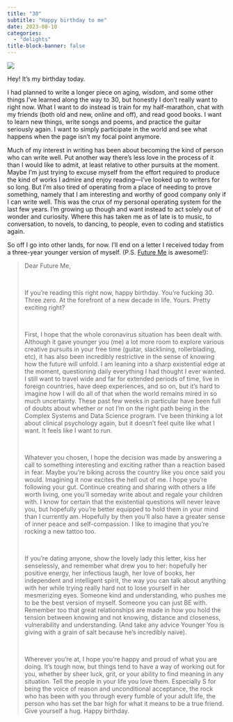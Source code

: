 ```yaml
---
title: "30"
subtitle: "Happy birthday to me"
date: 2023-08-10
categories:
  - "delights"
title-block-banner: false
---
```


![](https://substackcdn.com/image/fetch/w_1456,c_limit,f_webp,q_auto:good,fl_progressive:steep/https%3A%2F%2Fsubstack-post-media.s3.amazonaws.com%2Fpublic%2Fimages%2F9ad64a41-cdbb-44b5-aabe-60ddfb78ab12_4032x3024.jpeg)

Hey! It’s my birthday today.

I had planned to write a longer piece on aging, wisdom, and some other things I’ve learned along the way to 30, but honestly I don’t really want to right now. What I want to do instead is train for my half-marathon, chat with my friends (both old and new, online and off), and read good books. I want to learn new things, write songs and poems, and practice the guitar seriously again. I want to simply participate in the world and see what happens when the page isn’t my focal point anymore.

Much of my interest in writing has been about becoming the kind of person who can write well. Put another way there’s less love in the process of it than I would like to admit, at least relative to other pursuits at the moment. Maybe I’m just trying to excuse myself from the effort required to produce the kind of works I admire and enjoy reading—I’ve looked up to writers for so long. But I’m also tired of operating from a place of needing to prove something, namely that I am interesting and worthy of good company only if I can write well. This was the crux of my personal operating system for the last few years. I’m growing up though and want instead to act solely out of wonder and curiosity. Where this has taken me as of late is to music, to conversation, to novels, to dancing, to people, even to coding and statistics again.

So off I go into other lands, for now. I’ll end on a letter I received today from a three-year younger version of myself. (P.S. [Future Me](https://www.futureme.org/) is awesome!):

> Dear Future Me,
>
> &nbsp;
> 
> If you’re reading this right now, happy birthday. You’re fucking 30. Three zero. At the forefront of a new decade in life. Yours. Pretty exciting right?
>
> &nbsp;
>
> First, I hope that the whole coronavirus situation has been dealt with. Although it gave younger you (me) a lot more room to explore various creative pursuits in your free time (guitar, slacklining, rollerblading, etc), it has also been incredibly restrictive in the sense of knowing how the future will unfold. I am leaning into a sharp existential edge at the moment, questioning daily everything I had thought I ever wanted. I still want to travel wide and far for extended periods of time, live in foreign countries, have deep experiences, and so on, but it’s hard to imagine how I will do all of that when the world remains mired in so much uncertainty. These past few weeks in particular have been full of doubts about whether or not I’m on the right path being in the Complex Systems and Data Science program. I’ve been thinking a lot about clinical psychology again, but it doesn’t feel quite like what I want. It feels like I want to run.
>
> &nbsp;
>
> Whatever you chosen, I hope the decision was made by answering a call to something interesting and exciting rather than a reaction based in fear. Maybe you’re biking across the country like you once said you would. Imagining it now excites the hell out of me. I hope you’re following your gut. Continue creating and sharing with others a life worth living, one you’ll someday write about and regale your children with. I know for certain that the existential questions will never leave you, but hopefully you’re better equipped to hold them in your mind than I currently am. Hopefully by then you’ll also have a greater sense of inner peace and self-compassion. I like to imagine that you’re rocking a new tattoo too.
>
> &nbsp;
>
> If you’re dating anyone, show the lovely lady this letter, kiss her senselessly, and remember what drew you to her: hopefully her positive energy, her infectious laugh, her love of books, her independent and intelligent spirit, the way you can talk about anything with her while trying really hard not to lose yourself in her mesmerizing eyes. Someone kind and understanding, who pushes me to be the best version of myself. Someone you can just BE with. Remember too that great relationships are made in how you hold the tension between knowing and not knowing, distance and closeness, vulnerability and understanding. (And take any advice Younger You is giving with a grain of salt because he’s incredibly naive).
>
> &nbsp;
>
> Wherever you’re at, I hope you’re happy and proud of what you are doing. It’s tough now, but things tend to have a way of working out for you, whether by sheer luck, grit, or your ability to find meaning in any situation. Tell the people in your life you love them. Especially S for being the voice of reason and unconditional acceptance, the rock who has been with you through every fumble of your adult life, the person who has set the bar high for what it means to be a true friend. Give yourself a hug. Happy birthday.
